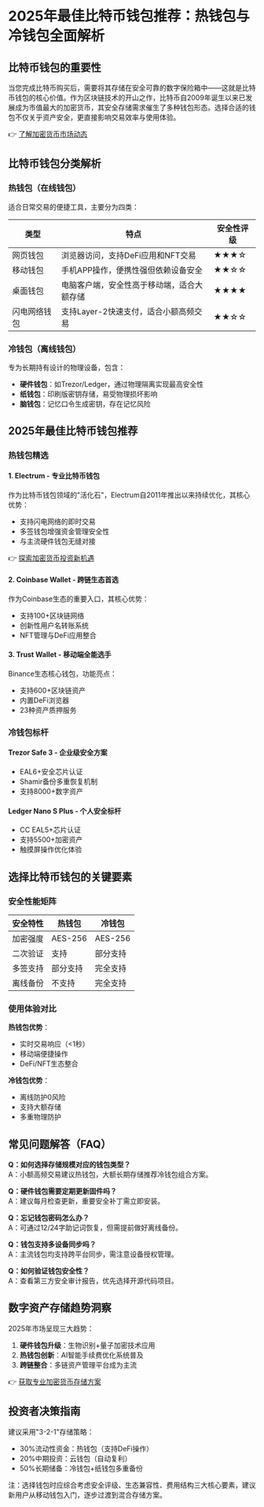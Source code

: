 # 2025年最佳比特币钱包推荐：热钱包与冷钱包全面解析

## 比特币钱包的重要性

当您完成比特币购买后，需要将其存储在安全可靠的数字保险箱中——这就是比特币钱包的核心价值。作为区块链技术的开山之作，比特币自2009年诞生以来已发展成为市值最大的加密货币，其安全存储需求催生了多种钱包形态。选择合适的钱包不仅关乎资产安全，更直接影响交易效率与使用体验。

👉 [了解加密货币市场动态](https://bit.ly/okx_welcome)

## 比特币钱包分类解析

### 热钱包（在线钱包）
适合日常交易的便捷工具，主要分为四类：

| 类型       | 特点                                                                 | 安全性评级 |
|------------|----------------------------------------------------------------------|------------|
| 网页钱包   | 浏览器访问，支持DeFi应用和NFT交易                                    | ★★★☆       |
| 移动钱包   | 手机APP操作，便携性强但依赖设备安全                                  | ★★☆☆       |
| 桌面钱包   | 电脑客户端，安全性高于移动端，适合大额存储                          | ★★★★       |
| 闪电网络钱包 | 支持Layer-2快速支付，适合小额高频交易                                | ★★☆☆       |

### 冷钱包（离线钱包）
专为长期持有设计的物理设备，包含：

- **硬件钱包**：如Trezor/Ledger，通过物理隔离实现最高安全性
- **纸钱包**：印刷版密钥存储，易受物理损坏影响
- **脑钱包**：记忆口令生成密钥，存在记忆风险

## 2025年最佳比特币钱包推荐

### 热钱包精选

#### 1. Electrum - 专业比特币钱包
作为比特币钱包领域的"活化石"，Electrum自2011年推出以来持续优化，其核心优势：
- 支持闪电网络的即时交易
- 多签钱包增强资金管理安全性
- 与主流硬件钱包无缝对接

👉 [探索加密货币投资新机遇](https://bit.ly/okx_welcome)

#### 2. Coinbase Wallet - 跨链生态首选
作为Coinbase生态的重要入口，其核心优势：
- 支持100+区块链网络
- 创新性用户名转账系统
- NFT管理与DeFi应用整合

#### 3. Trust Wallet - 移动端全能选手
Binance生态核心钱包，功能亮点：
- 支持600+区块链资产
- 内置DeFi浏览器
- 23种资产质押服务

### 冷钱包标杆

#### Trezor Safe 3 - 企业级安全方案
- EAL6+安全芯片认证
- Shamir备份多重恢复机制
- 支持8000+数字资产

#### Ledger Nano S Plus - 个人安全标杆
- CC EAL5+芯片认证
- 支持5500+加密资产
- 触摸屏操作优化体验

## 选择比特币钱包的关键要素

### 安全性能矩阵

| 安全特性       | 热钱包     | 冷钱包     |
|----------------|------------|------------|
| 加密强度       | AES-256    | AES-256    |
| 二次验证       | 支持       | 部分支持   |
| 多签支持       | 部分支持   | 完全支持   |
| 离线备份       | 不支持     | 完全支持   |

### 使用体验对比

**热钱包优势**：
- 实时交易响应（<1秒）
- 移动端便捷操作
- DeFi/NFT生态整合

**冷钱包优势**：
- 离线防护0风险
- 支持大额存储
- 多重物理防护

## 常见问题解答（FAQ）

**Q：如何选择存储规模对应的钱包类型？**  
A：小额高频交易建议热钱包，大额长期存储推荐冷钱包组合方案。

**Q：硬件钱包需要定期更新固件吗？**  
A：建议每月检查更新，重要安全补丁需立即安装。

**Q：忘记钱包密码怎么办？**  
A：可通过12/24字助记词恢复，但需提前做好离线备份。

**Q：钱包支持多设备同步吗？**  
A：主流钱包均支持跨平台同步，需注意设备授权管理。

**Q：如何验证钱包安全性？**  
A：查看第三方安全审计报告，优先选择开源代码项目。

## 数字资产存储趋势洞察

2025年市场呈现三大趋势：
1. **硬件钱包升级**：生物识别+量子加密技术应用
2. **热钱包创新**：AI智能手续费优化系统普及
3. **跨链整合**：多链资产管理平台成为主流

👉 [获取专业加密货币存储方案](https://bit.ly/okx_welcome)

## 投资者决策指南

建议采用"3-2-1"存储策略：
- 30%流动性资金：热钱包（支持DeFi操作）
- 20%中期投资：云钱包（自动复利）
- 50%长期储备：冷钱包+纸钱包多重备份

注：选择钱包时应综合考虑安全评级、生态兼容性、费用结构三大核心要素，建议新用户从移动钱包入门，逐步过渡到混合存储方案。